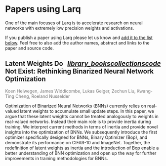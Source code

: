 # Papers using Larq

One of the main focuses of Larq is to accelerate research on neural networks with extremely low precision weights and activations.

If you publish a paper using Larq please let us know and [add it to the list below](https://github.com/larq/larq/edit/master/docs/papers.md). Feel free to also add the author names, abstract and links to the paper and source code.

<h2><a class="headerlink" style="float:right; opacity: 1;" href="https://github.com/plumerai/rethinking-bnn-optimization" title="Source code"><i class="md-icon">code</i></a> <a class="headerlink" style="float:right; opacity: 1;" href="https://github.com/plumerai/rethinking-bnn-optimization/raw/master/poster.pdf" title="Poster"><i class="md-icon">collections</i></a> <a class="headerlink" style="float:right; opacity: 1;" href="https://arxiv.org/abs/1906.02107" title="arXiv paper"><i class="md-icon">library_books</i></a> Latent Weights Do Not Exist: Rethinking Binarized Neural Network Optimization</h2>

<div style="color: rgba(0, 0, 0, 0.54);">Koen Helwegen, James Widdicombe, Lukas Geiger, Zechun Liu, Kwang-Ting Cheng, Roeland Nusselder</div>

Optimization of Binarized Neural Networks (BNNs) currently relies on real-valued latent weights to accumulate small update steps. In this paper, we argue that these latent weights cannot be treated analogously to weights in real-valued networks. Instead their main role is to provide inertia during training. We interpret current methods in terms of inertia and provide novel insights into the optimization of BNNs. We subsequently introduce the first optimizer specifically designed for BNNs, Binary Optimizer (Bop), and demonstrate its performance on CIFAR-10 and ImageNet. Together, the redefinition of latent weights as inertia and the introduction of Bop enable a better understanding of BNN optimization and open up the way for further improvements in training methodologies for BNNs.
